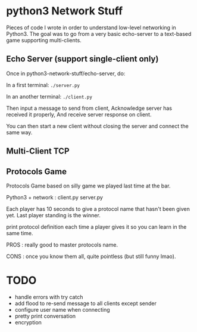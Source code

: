 # python3 Network Stuff

Pieces of code I wrote in order to understand low-level networking in Python3.
The goal was to go from a very basic echo-server to a text-based game supporting multi-clients.

## Echo Server (support single-client only)

Once in python3-network-stuff/echo-server, do:

In a first terminal: ```./server.py```

In an another terminal: ```./client.py```

Then input a message to send from client,
Acknowledge server has received it properly,
And receive server response on client.

You can then start a new client without closing the server and connect the same way.

## Multi-Client TCP

## Protocols Game

Protocols Game based on silly game we played last time at the bar.

Python3 + network : client.py server.py

Each player has 10 seconds to give a protocol name that hasn't been given yet.
Last player standing is the winner.

print protocol definition each time a player gives it so you can learn in the same time.

PROS : really good to master protocols name.

CONS : once you know them all, quite pointless (but still funny lmao).

# TODO

* handle errors with try catch
* add flood to re-send message to all clients except sender
* configure user name when connecting
* pretty print conversation
* encryption

